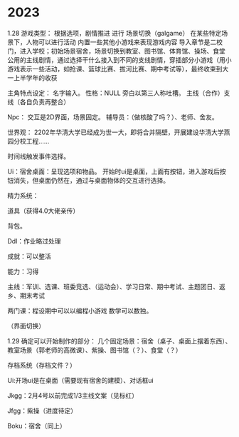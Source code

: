# 2023

1.28
游戏类型：
根据选项，剧情推进 进行 场景切换（galgame）
在某些特定场景下，人物可以进行活动
内置一些其他小游戏来表现游戏内容
导入章节是二校门，进入学校；初始场景宿舍，场景切换到教室、图书馆、体育馆、操场、食堂
公用的主线剧情，通过选择干什么接入到不同的支线剧情，穿插部分小游戏（用小游戏表示一些活动，如抢课、篮球比赛、拔河比赛、期中考试等），最终收束到大一上半学年的收获

主角特点设定：
名字输入。
性格：NULL
旁白以第三人称吐槽。
主线（合作）支线（各自负责再整合）

Npc：
交互是2D界面，场景固定。
辅导员：（做核酸了吗？）、老师、舍友。

世界观：
2202年华清大学已经成为世一大，即将合并隔壁，开展建设华清大学燕园分校工程……

时间线触发事件选择。

Ui：宿舍桌面：呈现选项和物品。
开始时ui是桌面，上面有按钮，进入游戏后按钮消失，但桌面仍然在，通过与桌面物体的交互进行选择。

精力系统：

道具（获得4.0大佬亲传）

背包。

Ddl：作业略过处理

成就：可以整活

能力：习得

主线：军训、选课、班委竞选、（运动会）、学习日常、期中考试、主题团日、返乡、期末考试

两门课：程设期中可以以编程小游戏
数学可以数独。

（界面切换）

1.29
确定可以开始制作的部分：
几个固定场景：宿舍（桌子、桌面上摆着东西）、教室场景（郭老师的高微课）、紫操、图书馆（？）、食堂（？）

存档系统（存档文件？）

Ui:开场ui是在桌面（需要现有宿舍的建模）、对话框ui

Jkgg：2月4号以前完成1/3主线文案（见标红）

Jfgg：紫操（进度待定）

Boku：宿舍（同上）
